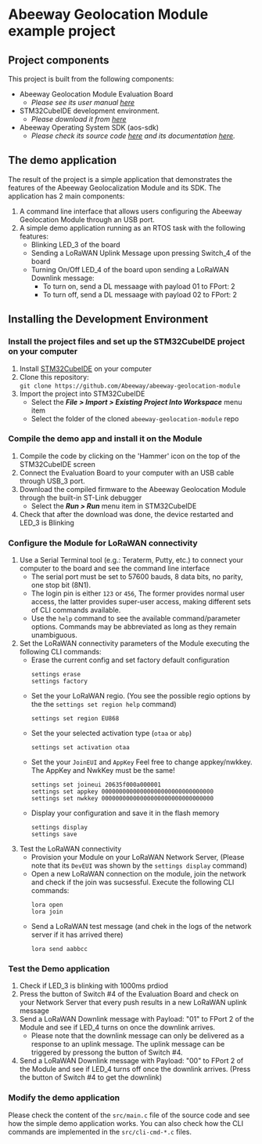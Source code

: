 
# Abeeway Geolocation Module example project

## Project components

This project is built from the following components:
- Abeeway Geolocation Module Evaluation Board 
  - *Please see its user manual [here](./docs/)*
- STM32CubeIDE development environment.
  - *Please download it from [here](https://www.st.com/en/development-tools/stm32cubeide.html)*
- Abeeway Operating System SDK (aos-sdk)
  - *Please check its source code [here](aos-sdk) and its documentation [here](aos-sdk/documentation/).*

## The demo application

The result of the project is a simple application that demonstrates the features of the Abeeway Geolocalization Module and its SDK. The application has 2 main components:
1. A command line interface that allows users configuring the Abeeway Geolocation Module through an USB port.
2. A simple demo application running as an RTOS task with the following features:
   - Blinking LED_3 of the board
   - Sending a LoRaWAN Uplink Message upon pressing Switch_4 of the board
   - Turning On/Off LED_4 of the board upon sending a LoRaWAN Downlink message:
     - To turn on, send a DL messaage with payload 01 to FPort: 2
     - To turn off, send a DL messaage with payload 02 to FPort: 2

## Installing the Development Environment

### Install the project files and set up the STM32CubeIDE project on your computer

1. Install [STM32CubeIDE](https://www.st.com/en/development-tools/stm32cubeide.html) on your computer
2. Clone this repository:  
   `git clone https://github.com/Abeeway/abeeway-geolocation-module`
3. Import the project into STM32CubeIDE
   - Select the **_File > Import > Existing Project Into Workspace_** menu item
   - Select the folder of the cloned `abeeway-geolocation-module` repo

### Compile the demo app and install it on the Module
1. Compile the code by clicking on the 'Hammer' icon on the top of the STM32CubeIDE screen
2. Connect the Evaluation Board to your computer with an USB cable through USB_3 port. 
3. Download the compiled firmware to the Abeeway Geolocation Module through the built-in ST-Link debugger
   -  Select the **_Run > Run_** menu item in STM32CubeIDE
3. Check that after the download was done, the device restarted and LED_3 is Blinking

### Configure the Module for LoRaWAN connectivity
1. Use a Serial Terminal tool (e.g.: Teraterm, Putty, etc.) to connect your computer to the board and see the command line interface
   - The serial port must be set to 57600 bauds, 8 data bits, no parity, one stop bit (8N1).
   - The login pin is either `123` or `456`, The former provides normal user access, the latter provides super-user access, making different sets of CLI commands available.
   - Use the `help` command to see the available command/parameter options. Commands may be abbreviated as long as they remain unambiguous.
2. Set the LoRaWAN connectivity parameters of the Module executing the following CLI commands: 
   - Erase the current config and set factory default configuration
      ```
      settings erase
      settings factory
      ```
   - Set the your LoRaWAN regio. (You see the possible regio options by the the `settings set region help` command)
      ```
      settings set region EU868
      ```
   - Set the your selected activation type (`otaa` or `abp`)
      ```
      settings set activation otaa
      ```
   - Set the your `JoinEUI` and `AppKey`
      Feel free to change appkey/nwkkey. The AppKey and NwkKey must be the same!
      ```
      settings set joineui 20635f000a000001
      settings set appkey 00000000000000000000000000000000
	  settings set nwkkey 00000000000000000000000000000000
      ```
   - Display your configuration and save it in the flash memory
      ```
      settings display
      settings save
      ```
3. Test the LoRaWAN connectivity
   - Provision your Module on your LoRaWAN Network Server, (Please note that its `DevEUI` was shown by the `settings display` command)  
   - Open a new LoRaWAN connection on the module, join the network and check if the join was sucsessful. Execute the following CLI commands:
      ```
      lora open
      lora join 
      ```
   - Send a LoRaWAN test message (and chek in the logs of the network server if it has arrived there)
      ```
      lora send aabbcc
      ```
### Test the Demo application
1. Check if LED_3 is blinking with 1000ms prdiod
2. Press the button of Switch #4 of the Evaluation Board and check on your Network Server that every push results in a new LoRaWAN uplink message
3. Send a LoRaWAN Downlink message with Payload: "01" to FPort 2 of the Module and see if LED_4 turns on once the downlink arrives.
   - Please note that the downlink message can only be delivered as a response to an uplink message. The uplink message can be triggered by pressong the button of Switch #4.
4. Send a LoRaWAN Downlink message with Payload: "00" to FPort 2 of the Module and see if LED_4 turns off once the downlink arrives. (Press the button of Switch #4 to get the downlink)

### Modify the demo application
Please check the content of the `src/main.c` file of the source code and see how the simple demo application works. You can also check how the CLI commands are implemented in the `src/cli-cmd-*.c` files.
